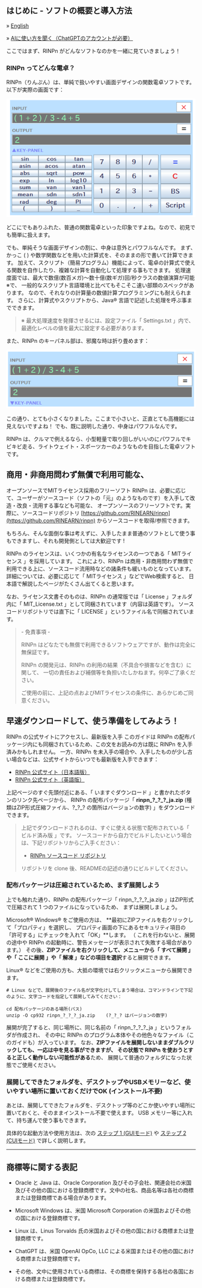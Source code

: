 ## はじめに - ソフトの概要と導入方法

&raquo; [English](Introduction.md)

&raquo; [AIに使い方を聞く（ChatGPTのアカウントが必要）](https://chatgpt.com/g/g-Hu225rEdv-rinpn-assistant)

ここではまず、RINPn がどんなソフトなのかを一緒に見ていきましょう！

### RINPn ってどんな電卓？

RINPn（りんぷん）は、単純で扱いやすい画面デザインの関数電卓ソフトです。以下が実際の画面です：

![画面](img/gui.png)

どこにでもありふれた、普通の関数電卓といった印象ですよね。なので、初見でも簡単に扱えます。

でも、単純そうな画面デザインの割に、中身は意外とパワフルなんです。 まず、かっこ ( ) や数学関数などを用いた計算式を、そのままの形で書いて計算できます。 加えて、スクリプト（簡易プログラム）機能によって、電卓の計算式で使える関数を自作したり、複雑な計算を自動化して処理する事もできます。 処理速度面では、最大で数億(数百メガ)～数十億(数ギガ)回/秒クラスの数値演算が可能※で、 一般的なスクリプト言語環境と比べてもそこそこ速い部類のスペックがあります。 なので、それなりの計算量の数値計算プログラミングにも耐えられます。 さらに、計算式やスクリプトから、Java® 言語で記述した処理を呼ぶ事までできます。

> ※ 最大処理速度を発揮させるには、設定ファイル「 Settings.txt 」内で、最適化レベルの値を最大に設定する必要があります。

また、RINPn のキーパネル部は、邪魔な時は折り畳めます：

![折りたたまれた画面](img/gui_retracted.png)

この通り、とても小さくなりました。ここまで小さいと、正直とても高機能には見えないですよね！ でも、既に説明した通り、中身はパワフルなんです。

RINPn は、クルマで例えるなら、小型軽量で取り回しがいいのにパワフルでキビキビ走る、ライトウェイト・スポーツカーのようなものを目指した電卓ソフトです。

## 商用・非商用問わず無償で利用可能な、

オープンソースでMITライセンス採用のフリーソフト
RINPn は、必要に応じて、ユーザーがソースコード（ソフトの「元」のようなものです）を入手して改造・改良・流用する事なども可能な、 オープンソースのフリーソフトです。実際に、ソースコードリポジトリ [https://github.com/RINEARN/rinpn](https://github.com/RINEARN/rinpn) からソースコードを取得/参照できます。

もちろん、そんな面倒な事は考えずに、入手したまま普通のソフトとして使う事もできますし、それも開発側としては大歓迎です !

RINPn のライセンスは、いくつかの有名なライセンスの一つである「 MITライセンス 」を採用しています。 これにより、RINPn は商用・非商用問わず無償で利用できる上に、ソースコード流用時などの諸条件も緩いものとなっています。 詳細については、必要に応じて「 MITライセンス 」などでWeb検索すると、 日本語で解説したページがたくさん出てくると思います。

なお、ライセンス文書そのものは、RINPn の通常版では「 License 」フォルダ内に「 MIT_License.txt 」として同梱されています（内容は英語です）。 ソースコードリポジトリでは直下に「 LICENSE 」というファイル名で同梱されています。

> \- 免責事項 -
>
> RINPn はどなたでも無償で利用できるソフトウェアですが、動作は完全に無保証です。
>
> RINPn の開発元は、RINPn の利用の結果（不具合や損害などを含む）に関して、 一切の責任および補償等を負担いたしかねます。何卒ご了承ください。
>
> ご使用の前に、上記の点およびMITライセンスの条件に、あらかじめご同意ください。

## 早速ダウンロードして、使う準備をしてみよう！

RINPn の公式サイトにアクセスし、最新版を入手
このガイドは RINPn の配布パッケージ内にも同梱されているため、この文をお読みの方は既に RINPn を入手済みかもしれません。 一方、RINPn を未入手の場合や、入手したものが少し古い場合などは、公式サイトからいつでも最新版を入手できます：

* [RINPn 公式サイト（日本語版）](https://www.rinearn.com/ja-jp/rinpn/)
* [RINPn 公式サイト（英語版）](https://www.rinearn.com/en-us/rinpn/)

上記ページのすぐ先頭付近にある、「 いますぐダウンロード 」と書かれたボタンのリンク先ページから、 RINPn の配布パッケージ「 **rinpn\_?\_?\_?\_ja.zip** (種類はZIP形式圧縮ファイル、?\_?\_? の箇所はバージョンの数字) 」をダウンロードできます。

> 上記でダウンロードされるのは、すぐに使える状態で配布されている「 ビルド済み版 」です。 ソースコードから自力でビルドしたいという場合は、下記リポジトリからご入手ください：
>
> * [RINPn ソースコード リポジトリ](https://github.com/RINEARN/rinpn)
>
> リポジトリを clone 後、READMEの記述の通りにビルドしてください。

### 配布パッケージは圧縮されているため、まず展開しよう

上でも触れた通り、RINPn の配布パッケージ「 rinpn\_?\_?\_?\_ja.zip 」はZIP形式で圧縮されて 1 つのファイルになっているため、 まずは展開しましょう。

Microsoft&reg; Windows&reg; をご使用の方は、 **最初にZIPファイルを右クリックして「プロパティ」を選択し、 プロパティ画面の下にあるセキュリティ項目の「許可する」にチェックを入れて「OK」**します。 （ これを行わないと、展開の途中や RINPn の起動時に、警告メッセージが表示されて失敗する場合があります。） その後、**ZIPファイルを右クリックして、メニューから「 すべて展開 」や「 ここに展開 」や「 解凍 」などの項目を選択**すると展開できます。

Linux&reg; などをご使用の方も、大抵の環境では右クリックメニューから展開できます。

    # Linux などで、展開後のファイル名が文字化けしてしまう場合は、コマンドラインで下記のように、文字コードを指定して展開してみてください：

    cd 配布パッケージのある場所(パス)
    unzip -O cp932 rinpn_?_?_?_ja.zip    (?_?_? はバージョンの数字)

展開が完了すると、同じ場所に、同じ名前の「 rinpn\_?\_?\_?\_ja 」というフォルダが作成され、 その中に RINPn のプログラム本体やその他色々なファイル（このガイドも）が入っています。 なお、**ZIPファイルを展開しないままダブルクリックしても、一応は中を見る事ができますが、 その状態で RINPn を使おうとすると正しく動作しない可能性がある**ため、 展開して普通のフォルダになった状態でご使用ください。

### 展開してできたフォルダを、デスクトップやUSBメモリーなど、使いやすい場所に置いておくだけでOK (インストール不要)

あとは、展開してできたフォルダを、デスクトップ等のどこか使いやすい場所に置いておくと、そのままインストール不要で使えます。 USB メモリー等に入れて、持ち運んで使う事もできます。

具体的な起動方法や使用方法は、次の [ステップ 1 (GUIモード)](Step1_Japanese.md) や [ステップ 2 (CUIモード)](Step2_Japanese.md) で詳しく説明します。


---

## 商標等に関する表記

* Oracle と Java は、Oracle Corporation 及びその子会社、関連会社の米国及びその他の国における登録商標です。文中の社名、商品名等は各社の商標または登録商標である場合があります。

* Microsoft Windows は、米国 Microsoft Corporation の米国およびその他の国における登録商標です。

* Linux は、Linus Torvalds 氏の米国およびその他の国における商標または登録商標です。

* ChatGPT は、米国 OpenAI OpCo, LLC による米国またはその他の国における商標または登録商標です。

* その他、文中に使用されている商標は、その商標を保持する各社の各国における商標または登録商標です。


